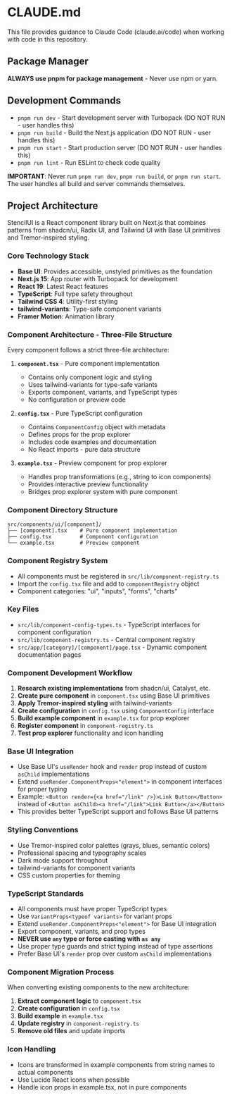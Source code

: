 # CLAUDE.md

This file provides guidance to Claude Code (claude.ai/code) when working with code in this repository.

## Package Manager

**ALWAYS use pnpm for package management** - Never use npm or yarn.

## Development Commands

- `pnpm run dev` - Start development server with Turbopack (DO NOT RUN - user handles this)
- `pnpm run build` - Build the Next.js application (DO NOT RUN - user handles this) 
- `pnpm run start` - Start production server (DO NOT RUN - user handles this)
- `pnpm run lint` - Run ESLint to check code quality

**IMPORTANT**: Never run `pnpm run dev`, `pnpm run build`, or `pnpm run start`. The user handles all build and server commands themselves.

## Project Architecture

StencilUI is a React component library built on Next.js that combines patterns from shadcn/ui, Radix UI, and Tailwind UI with Base UI primitives and Tremor-inspired styling.

### Core Technology Stack

- **Base UI**: Provides accessible, unstyled primitives as the foundation
- **Next.js 15**: App router with Turbopack for development
- **React 19**: Latest React features
- **TypeScript**: Full type safety throughout
- **Tailwind CSS 4**: Utility-first styling
- **tailwind-variants**: Type-safe component variants
- **Framer Motion**: Animation library

### Component Architecture - Three-File Structure

Every component follows a strict three-file architecture:

1. **`component.tsx`** - Pure component implementation
   - Contains only component logic and styling
   - Uses tailwind-variants for type-safe variants
   - Exports component, variants, and TypeScript types
   - No configuration or preview code

2. **`config.tsx`** - Pure TypeScript configuration
   - Contains `ComponentConfig` object with metadata
   - Defines props for the prop explorer
   - Includes code examples and documentation
   - No React imports - pure data structure

3. **`example.tsx`** - Preview component for prop explorer
   - Handles prop transformations (e.g., string to icon components)
   - Provides interactive preview functionality
   - Bridges prop explorer system with pure component

### Component Directory Structure

```
src/components/ui/[component]/
├── [component].tsx    # Pure component implementation
├── config.tsx         # Component configuration
└── example.tsx        # Preview component
```

### Component Registry System

- All components must be registered in `src/lib/component-registry.ts`
- Import the `config.tsx` file and add to `componentRegistry` object
- Component categories: "ui", "inputs", "forms", "charts"

### Key Files

- `src/lib/component-config-types.ts` - TypeScript interfaces for component configuration
- `src/lib/component-registry.ts` - Central component registry
- `src/app/[category]/[component]/page.tsx` - Dynamic component documentation pages

### Component Development Workflow

1. **Research existing implementations** from shadcn/ui, Catalyst, etc.
2. **Create pure component** in `component.tsx` using Base UI primitives
3. **Apply Tremor-inspired styling** with tailwind-variants
4. **Create configuration** in `config.tsx` using `ComponentConfig` interface
5. **Build example component** in `example.tsx` for prop explorer
6. **Register component** in `component-registry.ts`
7. **Test prop explorer** functionality and icon handling

### Base UI Integration

- Use Base UI's `useRender` hook and `render` prop instead of custom `asChild` implementations
- Extend `useRender.ComponentProps<"element">` in component interfaces for proper typing
- Example: `<Button render={<a href="/link" />}>Link Button</Button>` instead of `<Button asChild><a href="/link">Link Button</a></Button>`
- This provides better TypeScript support and follows Base UI patterns

### Styling Conventions

- Use Tremor-inspired color palettes (grays, blues, semantic colors)
- Professional spacing and typography scales
- Dark mode support throughout
- tailwind-variants for component variants
- CSS custom properties for theming

### TypeScript Standards

- All components must have proper TypeScript types
- Use `VariantProps<typeof variants>` for variant props
- Extend `useRender.ComponentProps<"element">` for Base UI integration
- Export component, variants, and prop types
- **NEVER use `any` type or force casting with `as any`**
- Use proper type guards and strict typing instead of type assertions
- Prefer Base UI's `render` prop over custom `asChild` implementations

### Component Migration Process

When converting existing components to the new architecture:

1. **Extract component logic** to `component.tsx`
2. **Create configuration** in `config.tsx`
3. **Build example** in `example.tsx`
4. **Update registry** in `component-registry.ts`
5. **Remove old files** and update imports

### Icon Handling

- Icons are transformed in example components from string names to actual components
- Use Lucide React icons when possible
- Handle icon props in example.tsx, not in pure components